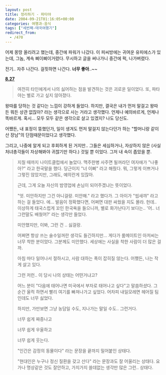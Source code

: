 ```yaml
---
layout: post
title: 정리하기 - 파타야
date: 2004-09-21T01:16:05+00:00
categories: 여행과-음식
tags: ["세번째-태국여행기"]
redirect_from:
  - /470
---
```


어제 몽땅 올리려고 했는데, 중간에 파워가 나갔다. 이 피씨방에는 귀여운 유피에스가 있는데, 그놈, 계속 삐이삐이거렸다. 무시하고 글을 써나가니 중간에 퍽, 나가버렸다.

전기.. 자주 나간다. 걸핏하면 나간다. <strong>너무 좋아</strong>..~~

<u><strong>8.27</strong></u>

> 여전히 타인에게서 나의 싫어하는 점을 발견하는 것은 괴로운 일이었다. 또, 파타야는 별로 가고 싶지 않아졌다.

왕따를 당하는 것 같다는 느낌이 강하게 들었다. 하지만, 결국은 내가 먼저 말걸고 왕따든 뭐든 상관 없잖아? 라는 생각으로 사는 거라고 생각했다. 언제나 예의바르게, 언제나 똑바르게. 혹시... 모두 모두 같은 생각으로 살고 있겠지? 나도 당신도.

어쨌든, 내 표정이 뚱했던가, 일이 생겨도 먼저 말걸지 않는다던가 하는 "할머니랑 같이 산 장남"의 단점때문이었다고 생각했다.

그리고, 나중에 알게 되고 후회하게 된 거지만.. 그들은 세심하거나, 자상하지 않은 (사실 처녀총각들이 자상해봐야 귀찮기만 하다.) 것일 뿐 이었다. 그저 내 속이 좁았을 뿐.

<blockquote dir="ltr" >지칠 때까지 나이트클럽에서 놀았다. 맥주한병 사주면 될꺼라던 여자애가 "나좋아?" 라고 한국말을 했다. 당근이지 "너 이뻐" 라고 해줬다. 뭐, 그렇게 이쁘거나 그렇진 않았지만, 그래도, 예의란게 있잖아.

근데, 그게 오늘 자신의 밤영업에 손님이 되어주겠냐는 뜻이었다.

"엇. 미안하지만 그건 아니걸랑. 미안해." 라고 했다가. 그 아이가 "씹새꺄" 라고 하는 걸 들었다. 에... 발음이 정확했다면, 어쩌면 대판 싸웠을 지도 몰라. 헌데.. 이상하게 태국스럽게 꼬인 한국욕을 들으니까, 별로 화가난다기 보다는.. '어.. 너 그런말도 배웠어?' 라는 생각만 들었다.

미안했지만, 이봐, 그런 건 .. 싫걸랑.

어쩌면 항상 쓰는 술수일꺼란 생각도 들긴하지만... 게다가 룸메이트인 아저씨는 너무 착한 분이었다. 그분께도 미안했다. 세상에는 사실을 착한 사람이 더 많은 걸까.

아침 마다 일어나서 절하시고, 사람 대하는 폭이 잡히질 않는다. 어쨌든, 나는 작게 살고 있다.

그런 저런.. 이 당시 나의 상태는 어떤거냐고?

어느 분이 "다음에 태어나면 미국에서 부자로 태어나고 싶다"고 말씀하셨다. 그 순간 울컥 하면서 빨리 여기를 빠져나가고 싶었다. 어차피 내일모레면 헤어질 팀인데도 너무 싫었다.

하지만, 가만보면 그냥 농담일 수도, 지나가는 말일 수도.. 그런거다.

너무 쉽게 짜증나고

너무 쉽게 우울하고

너무 쉽게 웃는다.

"인간은 감정의 동물이다" 라는 문장을 끝까지 밀어붙인 상태다.

"현대인은 누구나 정신 질환을 갖고 산다" 라는 문장과도 잘 어울리는 상태다. 요가나 명상같은 것도 잘안하고, 가지가지 쓸데없는 생각만 많은 그런.. 상태다.
